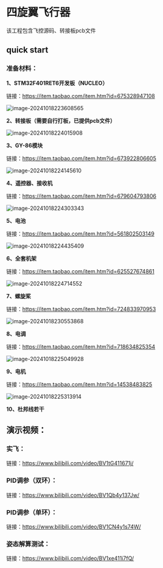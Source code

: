 # 四旋翼飞行器

该工程包含飞控源码、转接板pcb文件

## quick start

### 准备材料：

**1、STM32F401RET6开发板（NUCLEO）**

链接：https://item.taobao.com/item.htm?id=675328947108

![image-20241018223608565](README.assets/image-20241018223608565.png)

**2、转接板（需要自行打板，已提供pcb文件）**

![image-20241018224015908](README.assets/image-20241018224015908.png)

**3、GY-86模块**

链接：https://item.taobao.com/item.htm?id=673922806605

![image-20241018224145610](README.assets/image-20241018224145610.png)

**4、遥控器、接收机**

链接：https://item.taobao.com/item.htm?id=679604793806

![image-20241018224303343](README.assets/image-20241018224303343.png)

**5、电池**

链接：https://item.taobao.com/item.htm?id=561802503149

![image-20241018224435409](README.assets/image-20241018224435409.png)

**6、全套机架**

链接：https://item.taobao.com/item.htm?id=625527674861

![image-20241018224714552](README.assets/image-20241018224714552.png)

**7、螺旋桨**

链接：https://item.taobao.com/item.htm?id=724833970953

![image-20241018230553868](README.assets/image-20241018230553868.png)

**8、电调**

链接：https://item.taobao.com/item.htm?id=718634825354

![image-20241018225049928](README.assets/image-20241018225049928.png)

**9、电机**

链接：https://item.taobao.com/item.htm?id=14538483825

![image-20241018225313914](README.assets/image-20241018225313914.png)

**10、杜邦线若干**



## 演示视频：

### 实飞：

链接：https://www.bilibili.com/video/BV1tG411671j/



### PID调参（双环）：

链接：https://www.bilibili.com/video/BV1Qb4y137Jw/



### PID调参（单环）：

链接：https://www.bilibili.com/video/BV1CN4y1s74W/



### 姿态解算测试：

链接：https://www.bilibili.com/video/BV1xe411i7fQ/


